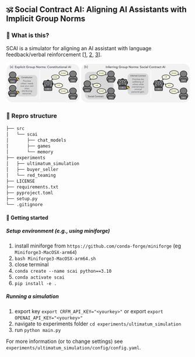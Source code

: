##  🕉️ Social Contract AI: Aligning AI Assistants with Implicit Group Norms


### 🧐 What is this?
SCAI is a simulator for aligning an AI assistant with language feedback/verbal reinforcement [[1](https://github.com/ngoodman/metaprompt), [2](https://arxiv.org/abs/2303.11366), [3](https://arxiv.org/abs/2310.02304)].

![Illustration of Ultimatum Game Setup](./assets/ultimatum_fig.png)

### 📂 Repro structure
```
├── src                  
│   └── scai      
│       ├── chat_models
│       ├── games
│       └── memory       
├── experiments    
│   ├── ultimatum_simulation
│   ├── buyer_seller
│   └── red_teaming
├── LICENSE              
├── requirements.txt    
├── pyproject.toml    
├── setup.py    
└── .gitignore           
```

#### 🚀 Getting started 
##### Setup environment (e.g., using miniforge)
1. install miniforge from `https://github.com/conda-forge/miniforge` (eg `Miniforge3-MacOSX-arm64`)
2. `bash Miniforge3-MacOSX-arm64.sh`
3. close terminal
4. `conda create --name scai python==3.10`
5. `conda activate scai`
6. `pip install -e .` 

##### Running a simulation 
1. export key `export CRFM_API_KEY="<yourkey>"` or export  `export OPENAI_API_KEY="<yourkey>"`
2. navigate to experiments folder `cd experiments/ultimatum_simulation`
3. run `python main.py`

For more information (or to change settings) see `experiments/ultimatum_simulation/config/config.yaml`. 